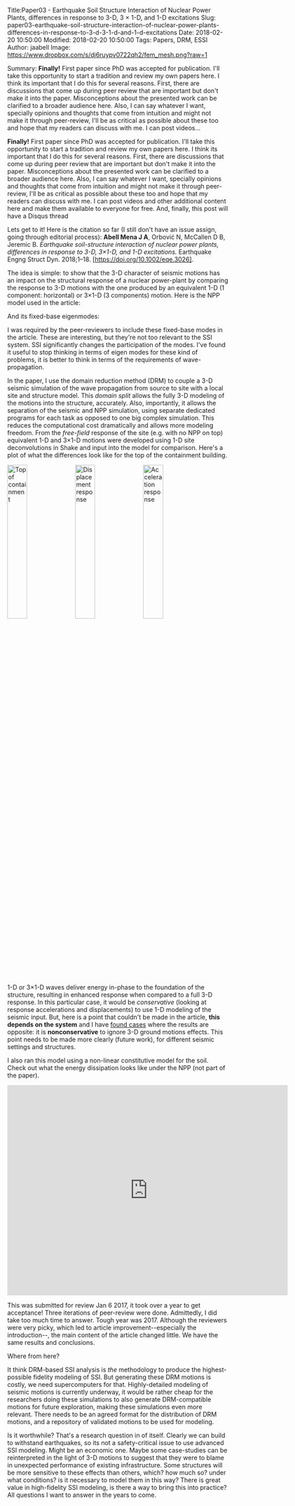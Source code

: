 Title:Paper03 - Earthquake Soil Structure Interaction of Nuclear Power Plants, differences in response to 3-D, 3 × 1-D, and 1-D excitations
Slug: paper03-earthquake-soil-structure-interaction-of-nuclear-power-plants-differences-in-response-to-3-d-3-1-d-and-1-d-excitations
Date: 2018-02-20 10:50:00
Modified: 2018-02-20 10:50:00
Tags: Papers, DRM, ESSI
Author: jaabell 
Image: https://www.dropbox.com/s/dj6ruypv0722qh2/fem_mesh.png?raw=1


Summary: **Finally!** First paper since PhD was accepted for publication. I'll take this opportunity to start a tradition and review my own papers here. I think its important that I do this for several reasons. First, there are discussions that come up during peer review that are important but don't make it into the paper. Misconceptions about the presented work can be clarified to a broader audience here. Also, I can say whatever I want, specially opinions and thoughts that come from intuition and might not make it through peer-review, I'll be as critical as possible about these too and hope that my readers can discuss with me. I can post videos...


**Finally!** First paper since PhD was accepted for publication. I'll take this opportunity to start a tradition and review my own papers here. I think its important that I do this for several reasons. First, there are discussions that come up during peer review that are important but don't make it into the paper. Misconceptions about the presented work can be clarified to a broader audience here. Also, I can say whatever I want, specially opinions and thoughts that come from intuition and might not make it through peer-review, I'll be as critical as possible about these too and hope that my readers can discuss with me. I can post videos and other additional content here and make them available to everyone for free. And, finally, this post will have a Disqus thread 

Lets get to it! Here is the citation so far (I still don't have an issue assign, going through editorial process): **Abell Mena J A**, Orbović N, McCallen D B, Jeremic B. *Earthquake soil-structure interaction of nuclear power plants, differences in response to 3-D, 3×1-D, and 1-D excitations.* Earthquake Engng Struct Dyn. 2018;1–18. [https://doi.org/10.1002/eqe.3026].

 The idea is simple: to show that the 3-D character of seismic motions has an impact on the structural response of a nuclear power-plant by comparing the response to 3-D motions with the one produced by an equivalent 1-D (1 component: horizontal) or 3×1-D (3 components) motion. Here is the NPP model used in the article:


And its fixed-base eigenmodes:



I was required by the peer-reviewers to include these fixed-base modes in the article. These are interesting, but they're not too relevant to the SSI system. SSI significantly changes the participation of the modes. I've found it useful to stop thinking in terms of eigen modes for these kind of problems, it is better to think in terms of the requirements of wave-propagation. 

In the paper, I use the domain reduction method (DRM) to couple a 3-D seismic simulation of the wave propagation from source to site with a local site and structure model. This *domain split* allows the fully 3-D modeling of the motions into the structure, accurately. Also, importantly, it allows the separation of the seismic and NPP simulation, using separate dedicated programs for each task as opposed to one big complex simulation. This reduces the computational cost dramatically and allows more modeling freedom. From the *free-field* response of the site (e.g. with no NPP on top) equivalent 1-D and 3×1-D motions were developed using 1-D site deconvolutions in Shake and input into the model for comparison. Here's a plot of what the differences look like for the top of the containment building. 

<img width="30%" src="https://www.dropbox.com/s/zl0nuu76pfhbcr3/positions_top_of_containment.png?raw=1" alt="Top of containment" />
<img width="30%" src="https://www.dropbox.com/s/18y3foxfrxcw1mq/node_733_disp.png?raw=1" alt="Displacement response" />
<img width="30%" src="https://www.dropbox.com/s/aahcmkkr8zvzhf9/node_733_acce.png?raw=1" alt="Acceleration response" />

1-D or 3×1-D waves deliver energy in-phase to the foundation of the structure, resulting in enhanced response when compared to a full 3-D response.  In this particular case, it would be *conservative* (looking at response accelerations and displacements) to use 1-D modeling of the seismic input. But, here is a point that couldn't be made in the article, **this depends on the system** and I have [found cases](http://sokocalo.engr.ucdavis.edu/~jeremic/6D_vs_1D_ESSI_for_NPPs/) where the results are opposite: it is **nonconservative** to ignore 3-D ground motions effects. This point needs to be made more clearly (future work), for different seismic settings and structures. 


I also ran this model using a non-linear constitutive model for the soil. Check out what the energy dissipation looks like under the NPP (not part of the paper).
<div class="videoWrapper" align="left">
<iframe width="640" height="480"
 src="https://www.youtube.com/embed/Kjwi_pmLgdI" frameborder="0" allow="autoplay; encrypted-media" allowfullscreen></iframe>
</div>

This was submitted for review Jan 6 2017, it took over a year to get acceptance! Three iterations of peer-review were done. Admittedly, I did take too much time to answer. Tough year was 2017. Although the reviewers were very picky, which led to article improvement--especially the introduction--, the main content of the article changed little. We have the same results and conclusions. 

Where from here?

It think DRM-based SSI analysis is *the* methodology to produce the highest-possible fidelity modeling of SSI. But generating these DRM motions is costly, we need supercomputers for that. Highly-detailed modeling of seismic motions is currently underway, it would be rather cheap for the researchers doing these simulations to also generate DRM-compatible motions for future exploration, making these simulations even more relevant. There needs to be an agreed format for the distribution of DRM motions, and a repository of validated motions to be used for modeling. 

Is it worthwhile? That's a research question in of itself. Clearly we can build to withstand earthquakes, so its not a safety-critical issue to use advanced SSI modeling. Might be an economic one. Maybe some case-studies can be reinterpreted in the light of 3-D motions to suggest that they were to blame in unexpected performance of existing infrastructure. Some structures will be more sensitive to these effects than others, which? how much so? under what conditions? is it necessary to model them in this way? There is great value in high-fidelity SSI modeling, is there a way to bring this into practice? All questions I want to answer in the years to come. 



